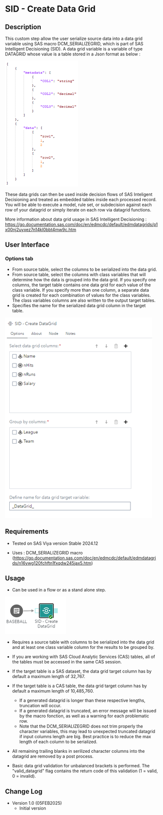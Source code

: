 # SID - Create Data Grid

## Description

This custom step allow the user serialize source data into a data grid variable using SAS macro DCM_SERIALIZEGRID,
which is part of SAS Intelligent Decisioning (SID). 
A data grid variable is a variable of type DATAGRID whose value is a table stored in a Json format as below :

<kbd>![](img/_SIDG_DataGrid.png)</kbd>

These data grids can then be used inside decision flows of SAS Inteligent Decisioning and treated as embedded tables inside each processed record. 
You will be able to execute a model, rule set, or subdecision against each row of your datagrid or simply iterate on each row via datagrid functions. 

More information about data grid usage in SAS Intelligent Decisioning : https://go.documentation.sas.com/doc/en/edmcdc/default/edmdatagrids/p1x00nj2uyxez7n14kl0bbt4mw9c.htm

## User Interface

### Options tab ###

   * From source table, select the columns to be serialized into the data grid.
   * From source table, select the columns with class variables that will determine how the data is grouped into the data grid. If you specify one columns, the target table contains one data grid for each value of the class variable. If you specify more than one column, a separate data grid is created for each combination of values for the class variables. The class variables columns are also written to the output target tables.
   * Specifies the name for the serialized data grid column in the target table. 

   <kbd>![](img/_SIDG_Options.png)</kbd>

## Requirements

* Tested on SAS Viya version Stable 2024.12

* Uses : DCM_SERIALIZEGRID macro (https://go.documentation.sas.com/doc/en/edmcdc/default/edmdatagrids/n16ywg120fchftn1fxqdw245jax5.htm)

## Usage

   * Can be used in a flow or as a stand alone step. 

   <kbd>![](img/_SIDG_Usage.png)</kbd>

   * Requires a source table with columns to be serialized into the data grid and at least one class variable column for the results to be grouped by. 

   * If you are working with SAS Cloud Analytic Services (CAS) tables, all of the tables must be accessed in the same CAS session.

   * If the target table is a SAS dataset, the data grid target column has by default a maximum length of 32,767.
   * If the target table is a CAS table, the data grid target column has by default a maximum length of 10,485,760.
      * If a generated datagrid is longer than these respective lengths, truncation will occur. 
      * If a generated datagrid is truncated, an error message will be issued by the macro fonction, as well as a warning for each problematic row.
      * Note that the DCM_SERIALIZEGRID does not trim properly the character variables, this may lead to unexpected truncated datagrid if input columns length are big. 
	    Best practice is to reduce the max length of each column to be serialized. 
		
   * All remaining trailing blanks in serilized character columns into the datagrid are removed by a post process. 

   * Basic data grid validation for unbalanced brackets is performed. The "valid_datagrid" flag contains the return code of this validation (1 = valid, 0 = invalid). 

## Change Log

* Version 1.0 (05FEB2025)
    * Initial version 

